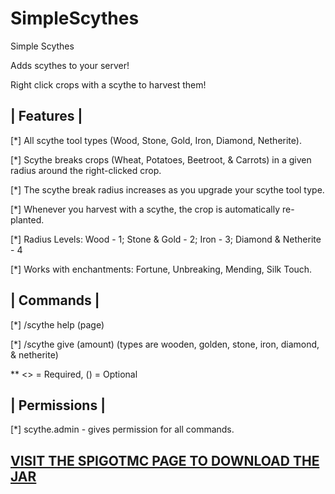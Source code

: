 # SimpleScythes

Simple Scythes

Adds scythes to your server!

Right click crops with a scythe to harvest them!


## | Features |​

[*] All scythe tool types (Wood, Stone, Gold, Iron, Diamond, Netherite).

[*] Scythe breaks crops (Wheat, Potatoes, Beetroot, & Carrots) in a given radius around the right-clicked crop.

[*] The scythe break radius increases as you upgrade your scythe tool type.

[*] Whenever you harvest with a scythe, the crop is automatically re-planted.

[*] Radius Levels: Wood - 1; Stone & Gold - 2; Iron - 3; Diamond & Netherite - 4

[*] Works with enchantments: Fortune, Unbreaking, Mending, Silk Touch.


## | Commands |​

[*] /scythe help (page)

[*] /scythe give <player> <type> (amount) (types are wooden, golden, stone, iron, diamond, & netherite)

** <> = Required, () = Optional


## | Permissions |​

[*] scythe.admin - gives permission for all commands.

## [VISIT THE SPIGOTMC PAGE TO DOWNLOAD THE JAR](https://www.spigotmc.org/resources/1-20-simple-scythes-add-a-basic-harvester-tool-to-your-server.111648/)

